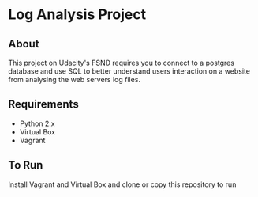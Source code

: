# Log Analysis Project

## About
This project on Udacity's FSND requires you to connect to a postgres database and use SQL to better understand users interaction on a website from analysing the web servers log files.

## Requirements
* Python 2.x
* Virtual Box
* Vagrant

## To Run
Install Vagrant and Virtual Box and clone or copy this repository to run
